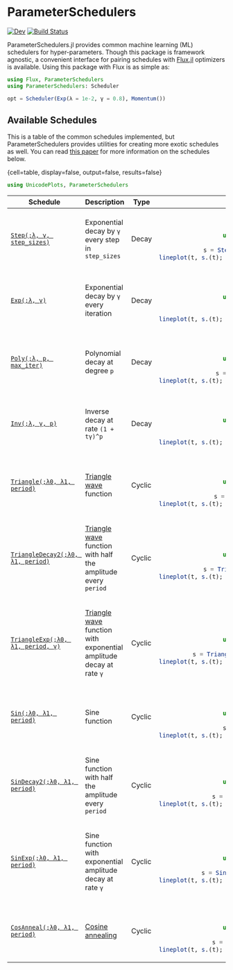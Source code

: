 # ParameterSchedulers

[![Dev](https://img.shields.io/badge/docs-dev-blue.svg)](https://darsnack.github.io/ParameterSchedulers.jl/dev)
[![Build Status](https://github.com/darsnack/ParameterSchedulers.jl/workflows/CI/badge.svg)](https://github.com/darsnack/ParameterSchedulers.jl/actions)

ParameterSchedulers.jl provides common machine learning (ML) schedulers for hyper-parameters. Though this package is framework agnostic, a convenient interface for pairing schedules with [Flux.jl](https://github.com/FluxML/Flux.jl) optimizers is available. Using this package with Flux is as simple as:
```julia
using Flux, ParameterSchedulers
using ParameterSchedulers: Scheduler

opt = Scheduler(Exp(λ = 1e-2, γ = 0.8), Momentum())
```

## Available Schedules

This is a table of the common schedules implemented, but ParameterSchedulers provides utilities for creating more exotic schedules as well. You can read [this paper](https://arxiv.org/abs/1908.06477) for more information on the schedules below.

{cell=table, display=false, output=false, results=false}
```julia
using UnicodePlots, ParameterSchedulers
```

<table>
<thead>
<tr>
    <th>Schedule</th>
    <th>Description</th>
    <th>Type</th>
    <th>Example</th>
</tr>
</thead>

<tbody>
<tr><td>

[`Step(;λ, γ, step_sizes)`](# "`Step`")

</td>
<td>

Exponential decay by `γ` every step in `step_sizes`

</td>
<td> Decay </td>
<td style="text-align:center">

{cell=table, display=false}
```julia
using UnicodePlots, ParameterSchedulers
t = 1:10 |> collect
s = Step(λ = 1.0, γ = 0.8, step_sizes = [2, 3, 2])
lineplot(t, s.(t); width = 15, height = 3, border = :ascii, labels = false)
```
</td></tr>

<tr><td>

[`Exp(;λ, γ)`](# "`Exp`")

</td>
<td>

Exponential decay by `γ` every iteration

</td>
<td> Decay </td>
<td style="text-align:center">

{cell=table, display=false}
```julia
using UnicodePlots, ParameterSchedulers
t = 1:10 |> collect
s = Exp(λ = 1.0, γ = 0.5)
lineplot(t, s.(t); width = 15, height = 3, border = :ascii, labels = false)
```
</td></tr>

<tr><td>

[`Poly(;λ, p, max_iter)`](# "`Poly`")

</td>
<td>

Polynomial decay at degree `p`

</td>
<td> Decay </td>
<td style="text-align:center">

{cell=table, display=false}
```julia
using UnicodePlots, ParameterSchedulers
t = 1:10 |> collect
s = Poly(λ = 1.0, p = 2, max_iter = t[end])
lineplot(t, s.(t); width = 15, height = 3, border = :ascii, labels = false)
```
</td></tr>

<tr><td>

[`Inv(;λ, γ, p)`](# "`Inv`")

</td>
<td>

Inverse decay at rate `(1 + tγ)^p`

</td>
<td> Decay </td>
<td style="text-align:center">

{cell=table, display=false}
```julia
using UnicodePlots, ParameterSchedulers
t = 1:10 |> collect
s = Inv(λ = 1.0, p = 2, γ = 0.8)
lineplot(t, s.(t); width = 15, height = 3, border = :ascii, labels = false)
```
</td></tr>

<tr><td>

[`Triangle(;λ0, λ1, period)`](# "`Triangle`")

</td>
<td>

[Triangle wave](https://en.wikipedia.org/wiki/Triangle_wave) function

</td>
<td> Cyclic </td>
<td style="text-align:center">

{cell=table, display=false}
```julia
using UnicodePlots, ParameterSchedulers
t = 1:10 |> collect
s = Triangle(λ0 = 0.0, λ1 = 1.0, period = 2)
lineplot(t, s.(t); width = 15, height = 3, border = :ascii, labels = false)
```
</td></tr>

<tr><td>

[`TriangleDecay2(;λ0, λ1, period)`](# "`TriangleDecay2`")

</td>
<td>

[Triangle wave](https://en.wikipedia.org/wiki/Triangle_wave) function with half the amplitude every `period`

</td>
<td> Cyclic </td>
<td style="text-align:center">

{cell=table, display=false}
```julia
using UnicodePlots, ParameterSchedulers
t = 1:10 |> collect
s = TriangleDecay2(λ0 = 0.0, λ1 = 1.0, period = 2)
lineplot(t, s.(t); width = 15, height = 3, border = :ascii, labels = false)
```
</td></tr>

<tr><td>

[`TriangleExp(;λ0, λ1, period, γ)`](# "`TriangleExp`")

</td>
<td>

[Triangle wave](https://en.wikipedia.org/wiki/Triangle_wave) function with exponential amplitude decay at rate `γ`

</td>
<td> Cyclic </td>
<td style="text-align:center">

{cell=table, display=false}
```julia
using UnicodePlots, ParameterSchedulers
t = 1:10 |> collect
s = TriangleExp(λ0 = 0.0, λ1 = 1.0, period = 2, γ = 0.8)
lineplot(t, s.(t); width = 15, height = 3, border = :ascii, labels = false)
```
</td></tr>

<tr><td>

[`Sin(;λ0, λ1, period)`](# "`Sin`")

</td>
<td>

Sine function

</td>
<td> Cyclic </td>
<td style="text-align:center">

{cell=table, display=false}
```julia
using UnicodePlots, ParameterSchedulers
t = 1:10 |> collect
s = Sin(λ0 = 0.0, λ1 = 1.0, period = 2)
lineplot(t, s.(t); width = 15, height = 3, border = :ascii, labels = false)
```
</td></tr>

<tr><td>

[`SinDecay2(;λ0, λ1, period)`](# "`SinDecay2`")

</td>
<td>

Sine function with half the amplitude every `period`

</td>
<td> Cyclic </td>
<td style="text-align:center">

{cell=table, display=false}
```julia
using UnicodePlots, ParameterSchedulers
t = 1:10 |> collect
s = SinDecay2(λ0 = 0.0, λ1 = 1.0, period = 2)
lineplot(t, s.(t); width = 15, height = 3, border = :ascii, labels = false)
```
</td></tr>

<tr><td>

[`SinExp(;λ0, λ1, period)`](# "`SinExp`")

</td>
<td>

Sine function with exponential amplitude decay at rate `γ`

</td>
<td> Cyclic </td>
<td style="text-align:center">

{cell=table, display=false}
```julia
using UnicodePlots, ParameterSchedulers
t = 1:10 |> collect
s = SinExp(λ0 = 0.0, λ1 = 1.0, period = 2, γ = 0.8)
lineplot(t, s.(t); width = 15, height = 3, border = :ascii, labels = false)
```
</td></tr>

<tr><td>

[`CosAnneal(;λ0, λ1, period)`](# "`CosAnneal`")

</td>
<td>

<a href="https://arxiv.org/abs/1608.03983v5">Cosine annealing</a>

</td>
<td> Cyclic </td>
<td style="text-align:center">

{cell=table, display=false}
```julia
using UnicodePlots, ParameterSchedulers
t = 1:10 |> collect
s = CosAnneal(λ0 = 0.0, λ1 = 1.0, period = 4)
lineplot(t, s.(t); width = 15, height = 3, border = :ascii, labels = false)
```
</td></tr>
</tbody>
</table>
